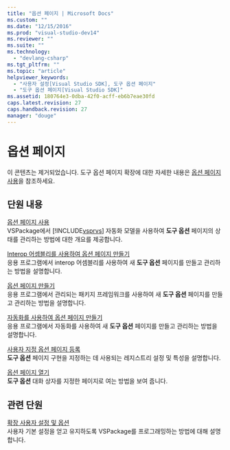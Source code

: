 ```yaml
---
title: "옵션 페이지 | Microsoft Docs"
ms.custom: ""
ms.date: "12/15/2016"
ms.prod: "visual-studio-dev14"
ms.reviewer: ""
ms.suite: ""
ms.technology: 
  - "devlang-csharp"
ms.tgt_pltfrm: ""
ms.topic: "article"
helpviewer_keywords: 
  - "사용자 설정[Visual Studio SDK], 도구 옵션 페이지"
  - "도구 옵션 페이지[Visual Studio SDK]"
ms.assetid: 180764e3-0dba-42f0-acff-eb6b7eae30fd
caps.latest.revision: 27
caps.handback.revision: 27
manager: "douge"
---
```

# 옵션 페이지
이 콘텐츠는 제거되었습니다. 도구 옵션 페이지 확장에 대한 자세한 내용은 [옵션 페이지 사용](../misc/using-options-pages.md)을 참조하세요.  
  
## 단원 내용  
 [옵션 페이지 사용](../misc/using-options-pages.md)  
 VSPackage에서 [!INCLUDE[vsprvs](../code-quality/includes/vsprvs_md.md)] 자동화 모델을 사용하여 **도구 옵션** 페이지의 상태를 관리하는 방법에 대한 개요를 제공합니다.  
  
 [Interop 어셈블리를 사용하여 옵션 페이지 만들기](../misc/creating-options-pages-by-using-interop-assemblies.md)  
 응용 프로그램에서 interop 어셈블리를 사용하여 새 **도구 옵션** 페이지를 만들고 관리하는 방법을 설명합니다.  
  
 [옵션 페이지 만들기](../extensibility/internals/creating-options-pages.md)  
 응용 프로그램에서 관리되는 패키지 프레임워크를 사용하여 새 **도구 옵션** 페이지를 만들고 관리하는 방법을 설명합니다.  
  
 [자동화를 사용하여 옵션 페이지 만들기](../misc/creating-options-pages-by-using-automation.md)  
 응용 프로그램에서 자동화를 사용하여 새 **도구 옵션** 페이지를 만들고 관리하는 방법을 설명합니다.  
  
 [사용자 지정 옵션 페이지 등록](../misc/registering-custom-options-pages.md)  
 **도구 옵션** 페이지 구현을 지정하는 데 사용되는 레지스트리 설정 및 특성을 설명합니다.  
  
 [옵션 페이지 열기](../misc/opening-an-options-page.md)  
 **도구 옵션** 대화 상자를 지정한 페이지로 여는 방법을 보여 줍니다.  
  
## 관련 단원  
 [확장 사용자 설정 및 옵션](../extensibility/extending-user-settings-and-options.md)  
 사용자 기본 설정을 얻고 유지하도록 VSPackage를 프로그래밍하는 방법에 대해 설명합니다.